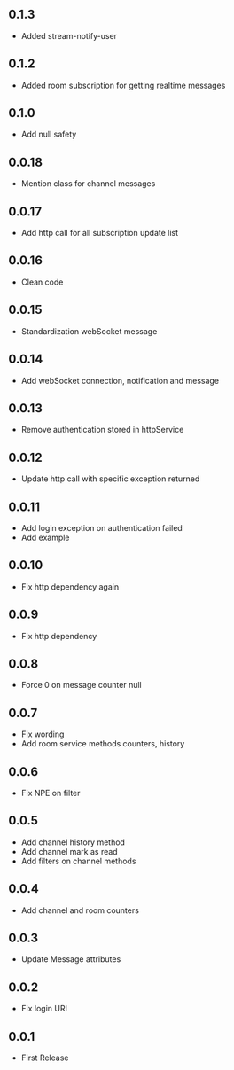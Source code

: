 
## 0.1.3
* Added stream-notify-user 

## 0.1.2
* Added room subscription for getting realtime messages

## 0.1.0

* Add null safety

## 0.0.18

* Mention class for channel messages


## 0.0.17

* Add http call for all subscription update list

## 0.0.16

* Clean code

## 0.0.15

* Standardization webSocket message

## 0.0.14

* Add webSocket connection, notification and message

## 0.0.13

* Remove authentication stored in httpService

## 0.0.12

* Update http call with specific exception returned

## 0.0.11

* Add login exception on authentication failed
* Add example

## 0.0.10

* Fix http dependency again

## 0.0.9

* Fix http dependency

## 0.0.8

* Force 0 on message counter null

## 0.0.7

* Fix wording
* Add room service methods counters, history

## 0.0.6

* Fix NPE on filter

## 0.0.5

* Add channel history method
* Add channel mark as read
* Add filters on channel methods

## 0.0.4

* Add channel and room counters

## 0.0.3

* Update Message attributes

## 0.0.2

* Fix login URI

## 0.0.1

* First Release

